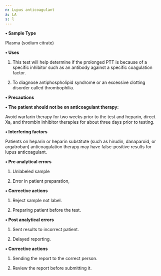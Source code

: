 ```yaml
---
n: Lupus anticoagulant
a: LA
s: l
---
```



__•	Sample Type__

Plasma (sodium citrate)

__•	Uses__

1.	This test will help determine if the prolonged PTT is because of a specific inhibitor such as an antibody against a specific coagulation factor.

2.	To diagnose antiphospholipid syndrome or an excessive clotting disorder called thrombophilia.

__•	Precautions__

__•	The patient should not be on anticoagulant therapy:__

Avoid warfarin therapy for two weeks prior to the test and heparin, direct Xa, and thrombin inhibitor therapies for about three days prior to testing.

__•	Interfering factors__

Patients on heparin or heparin substitute (such as hirudin, danaparoid, or argatroban) anticoagulation therapy may have false-positive results for lupus anticoagulant.

__•	Pre analytical errors__

1.	Unlabeled sample 

2.	Error in patient preparation,

__•	Corrective actions__

1.	Reject sample not label.

2.	Preparing patient before the test.

__•	Post analytical errors__

1.	Sent results to incorrect patient. 

2.	Delayed reporting. 

__•	Corrective actions__

1.	Sending the report to the correct person.

2.	Review the report before submitting it.